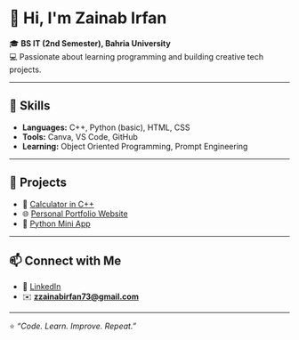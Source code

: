 # 👋 Hi, I'm Zainab Irfan  

🎓 **BS IT (2nd Semester), Bahria University**  
💻 Passionate about learning programming and building creative tech projects.  

---

## 🧰 Skills
- **Languages:** C++, Python (basic), HTML, CSS  
- **Tools:** Canva, VS Code, GitHub  
- **Learning:** Object Oriented Programming, Prompt Engineering  

---

## 🚀 Projects
- 🧮 [Calculator in C++](#)  
- 🌐 [Personal Portfolio Website](#)  
- 🧠 [Python Mini App](#)  

---

## 📫 Connect with Me
- 💼 [LinkedIn](https://www.linkedin.com/in/zainab-irfan73)  
- ✉️ **zzainabirfan73@gmail.com**  

---

⭐ *“Code. Learn. Improve. Repeat.”*


